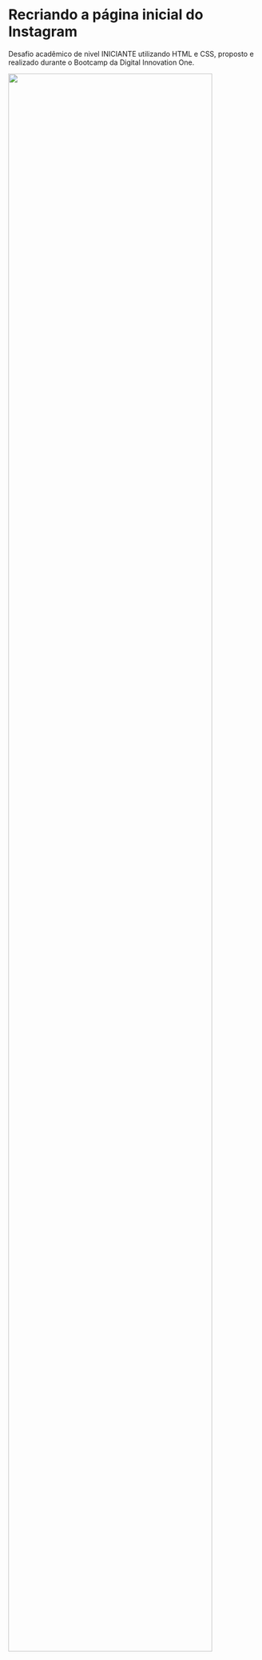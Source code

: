 # Recriando a página inicial do Instagram

Desafio acadêmico de nivel INICIANTE utilizando HTML e CSS, proposto e realizado durante o Bootcamp da Digital Innovation One.

<img src="https://user-images.githubusercontent.com/95658187/178623302-5fcedefc-36ec-47af-b088-9b271a46b7e7.png" width="90%"></img>
